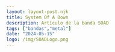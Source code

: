 ```yaml
---
layout: layout-post.njk
title: System Of A Down
description: Artículo de la banda SOAD
tags: ["bandas","metal"]
date: "2024-05-15"
logo: /img/SOADLogo.png
---
```


